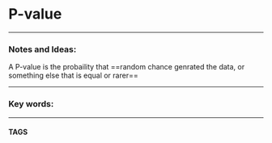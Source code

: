 # P-value


---
### Notes and Ideas:
A P-value is the probaility that ==random chance genrated the data, or something else that is equal or rarer==


---

### Key words:

---
#### TAGS